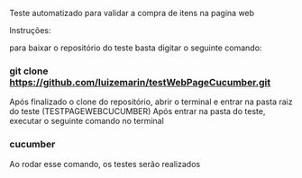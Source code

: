Teste automatizado para validar a compra de itens na pagina web

Instruções:

para baixar o repositório do teste basta digitar o seguinte comando:

### git clone https://github.com/luizemarin/testWebPageCucumber.git

Após finalizado o clone do repositório, abrir o terminal e entrar na pasta raiz do teste (TESTPAGEWEBCUCUMBER)
Após entrar na pasta do teste, executar o seguinte comando no terminal

### cucumber

Ao rodar esse comando, os testes serão realizados
